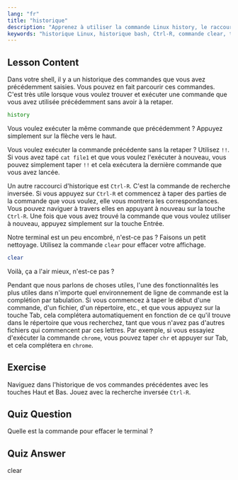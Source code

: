 ```yaml
---
lang: "fr"
title: "historique"
description: "Apprenez à utiliser la commande Linux history, le raccourci !! et Ctrl-R pour un rappel efficace des commandes. Améliorez votre productivité dans le terminal avec ces astuces essentielles !"
keywords: "historique Linux, historique bash, Ctrl-R, commande clear, tutoriel Linux, ligne de commande, guide du débutant"
---
```


## Lesson Content

Dans votre shell, il y a un historique des commandes que vous avez précédemment saisies. Vous pouvez en fait parcourir ces commandes. C'est très utile lorsque vous voulez trouver et exécuter une commande que vous avez utilisée précédemment sans avoir à la retaper.

```bash
history
```

Vous voulez exécuter la même commande que précédemment ? Appuyez simplement sur la flèche vers le haut.

Vous voulez exécuter la commande précédente sans la retaper ? Utilisez `!!`. Si vous avez tapé `cat file1` et que vous voulez l'exécuter à nouveau, vous pouvez simplement taper `!!` et cela exécutera la dernière commande que vous avez lancée.

Un autre raccourci d'historique est `Ctrl-R`. C'est la commande de recherche inversée. Si vous appuyez sur `Ctrl-R` et commencez à taper des parties de la commande que vous voulez, elle vous montrera les correspondances. Vous pouvez naviguer à travers elles en appuyant à nouveau sur la touche `Ctrl-R`. Une fois que vous avez trouvé la commande que vous voulez utiliser à nouveau, appuyez simplement sur la touche Entrée.

Notre terminal est un peu encombré, n'est-ce pas ? Faisons un petit nettoyage. Utilisez la commande `clear` pour effacer votre affichage.

```bash
clear
```

Voilà, ça a l'air mieux, n'est-ce pas ?

Pendant que nous parlons de choses utiles, l'une des fonctionnalités les plus utiles dans n'importe quel environnement de ligne de commande est la complétion par tabulation. Si vous commencez à taper le début d'une commande, d'un fichier, d'un répertoire, etc., et que vous appuyez sur la touche Tab, cela complétera automatiquement en fonction de ce qu'il trouve dans le répertoire que vous recherchez, tant que vous n'avez pas d'autres fichiers qui commencent par ces lettres. Par exemple, si vous essayiez d'exécuter la commande `chrome`, vous pouvez taper `chr` et appuyer sur Tab, et cela complétera en `chrome`.

## Exercise

Naviguez dans l'historique de vos commandes précédentes avec les touches Haut et Bas. Jouez avec la recherche inversée `Ctrl-R`.

## Quiz Question

Quelle est la commande pour effacer le terminal ?

## Quiz Answer

clear
